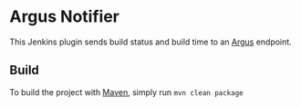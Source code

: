 # Argus Notifier
This Jenkins plugin sends build status and build time to an [Argus](https://github.com/salesforce/Argus) endpoint.


## Build
To build the project with [Maven](https://maven.apache.org/), simply run `mvn clean package`
